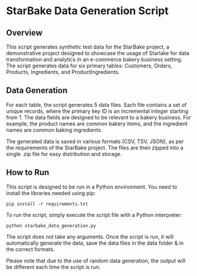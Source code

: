 # StarBake Data Generation Script

## Overview

This script generates synthetic test data for the StarBake project, a demonstrative project designed to showcase the usage of Starlake for data transformation and analytics in an e-commerce bakery business setting. The script generates data for six primary tables: Customers, Orders, Products, Ingredients, and ProductIngredients.

## Data Generation

For each table, the script generates 5 data files. Each file contains a set of unique records, where the primary key ID is an incremental integer starting from 1. The data fields are designed to be relevant to a bakery business. For example, the product names are common bakery items, and the ingredient names are common baking ingredients.

The generated data is saved in various formats (CSV, TSV, JSON), as per the requirements of the StarBake project. The files are then zipped into a single .zip file for easy distribution and storage.

## How to Run

This script is designed to be run in a Python environment. You need to install the libraries needed using pip:

```
pip install -r requirements.txt
```

To run the script, simply execute the script file with a Python interpreter:

```
python starbake_data_generation.py
```

The script does not take any arguments. Once the script is run, it will automatically generate the data, save the data files in the data folder & in the correct formats.

Please note that due to the use of random data generation, the output will be different each time the script is run.
